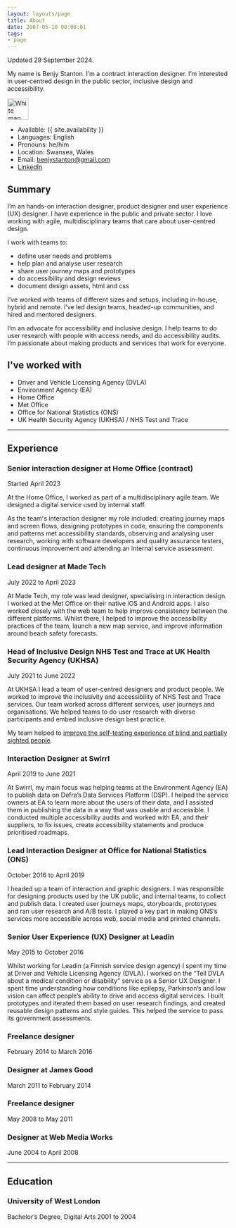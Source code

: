 ```yaml
---
layout: layouts/page
title: About
date: 2007-05-10 00:00:01
tags:
- page
---
```


Updated 29 September 2024.

My name is Benjy Stanton. I’m a contract interaction designer. I’m interested in user-centred design in the public sector, inclusive design and accessibility.

<img class="image-avatar" src="/images/benjy-stanton-2023.jpeg" width="48" height="48" alt="White man with a beard, wearing a baseball cap and smiling">

- Available: {{ site.availability }}
- Languages: English
- Pronouns: he/him
- Location: Swansea, Wales
- Email: [benjystanton@gmail.com](mailto:benjystanton@gmail.com)
- [LinkedIn](https://www.linkedin.com/in/benjystanton/)

## Summary

I’m an hands-on interaction designer, product designer and user experience (UX) designer. I have experience in the public and private sector. I love working with agile, multidisciplinary teams that care about user-centred design.

I work with teams to:

- define user needs and problems
- help plan and analyse user research
- share user journey maps and prototypes
- do accessibility and design reviews
- document design assets, html and css

I’ve worked with teams of different sizes and setups, including in-house, hybrid and remote. I’ve led design teams, headed-up communities, and hired and mentored designers. 

I’m an advocate for accessibility and inclusive design. I help teams to do user research with people with access needs, and do accessibility audits. I’m passionate about making products and services that work for everyone.

<!-- ## Related blog posts

- [A user manual for me](/blog/a-user-manual-for-me-version-3/)
- [My interaction design tools](/blog/my-interaction-design-tools-version-3/) -->

## I've worked with

- Driver and Vehicle Licensing Agency (DVLA)
- Environment Agency (EA)
- Home Office
- Met Office
- Office for National Statistics (ONS)
- UK Health Security Agency (UKHSA) / NHS Test and Trace

***

## Experience

### Senior interaction designer at Home Office (contract)

Started April 2023

At the Home Office, I worked as part of a multidisciplinary agile team. We designed a digital service used by internal staff.

As the team's interaction designer my role included: creating journey maps and screen flows, designing prototypes in code, ensuring the components and patterns met accessibility standards, observing and analysing user research, working with software developers and quality assurance testers, continuous improvement and attending an internal service assessment.

### Lead designer at Made Tech

July 2022 to April 2023

At Made Tech, my role was lead designer, specialising in interaction design. I worked at the Met Office on their native iOS and Android apps. I also worked closely with the web team to help improve consistency between the different platforms. Whilst there, I helped to improve the accessibility practices of the team, launch a new map service, and improve information around beach safety forecasts.

### Head of Inclusive Design NHS Test and Trace at UK Health Security Agency (UKHSA)
July 2021 to June 2022

At UKHSA I lead a team of user-centred designers and product people. We worked to improve the inclusivity and accessibility of NHS Test and Trace services. Our team worked across different services, user journeys and organisations. We helped teams to do user research with diverse participants and embed inclusive design best practice.

My team helped to [improve the self-testing experience of blind and partially sighted people](https://www.gov.uk/government/case-studies/covid-19-lfd-self-testing-experience-of-blind-and-partially-sighted-people).

### Interaction Designer at Swirrl
April 2019 to June 2021

At Swirrl, my main focus was helping teams at the Environment Agency (EA) to publish data on Defra’s Data Services Platform (DSP). I helped the service owners at EA to learn more about the users of their data, and I assisted them in publishing the data in a way that was usable and accessible. I conducted multiple accessibility audits and worked with EA, and their suppliers, to fix issues, create accessibility statements and produce prioritised roadmaps.

### Lead Interaction Designer at Office for National Statistics (ONS)
October 2016 to April 2019

I headed up a team of interaction and graphic designers. I was responsible for designing products used by the UK public, and internal teams, to collect and publish data. I created user journeys maps, storyboards, prototypes and ran user research and A/B tests. I played a key part in making ONS’s services more accessible across web, social media and printed channels.

### Senior User Experience (UX) Designer at Leadin

May 2015 to October 2016

Whilst working for Leadin (a Finnish service design agency) I spent my time at Driver and Vehicle Licensing Agency (DVLA). I worked on the “Tell DVLA about a medical condition or disability” service as a Senior UX Designer. I spent time understanding how conditions like epilepsy, Parkinson’s and low vision can affect people’s ability to drive and access digital services. I built prototypes and iterated them based on user research findings, and created reusable design patterns and style guides. This helped the service to pass its government assessments.

### Freelance designer
February 2014 to March 2016

### Designer at James Good
March 2011 to February 2014

### Freelance designer
May 2008 to May 2011

### Designer at Web Media Works
June 2004 to April 2008

***

## Education

### University of West London
Bachelor’s Degree, Digital Arts
2001 to 2004
